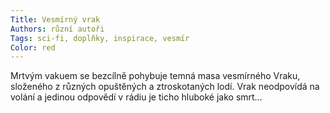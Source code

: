 ```yaml
---
Title: Vesmírný vrak
Authors: různí autoři
Tags: sci-fi, doplňky, inspirace, vesmír
Color: red
---
```

Mrtvým vakuem se bezcílně pohybuje
temná masa vesmírného Vraku, složeného
z různých opuštěných a ztroskotaných
lodí. Vrak neodpovídá na volání a jedinou
odpovědí v rádiu je ticho hluboké jako
smrt…
